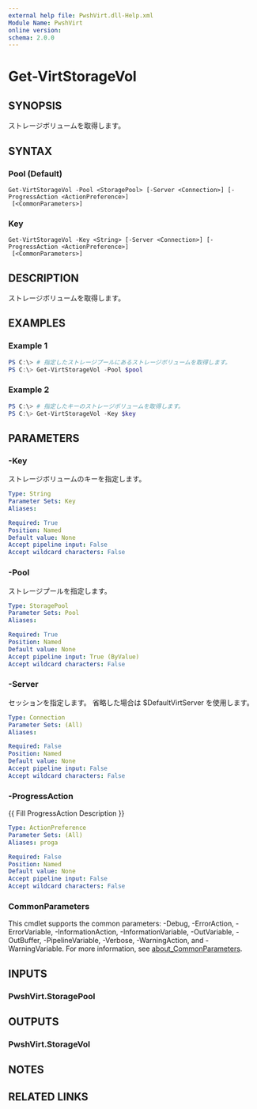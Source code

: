 ```yaml
---
external help file: PwshVirt.dll-Help.xml
Module Name: PwshVirt
online version:
schema: 2.0.0
---
```


# Get-VirtStorageVol

## SYNOPSIS
ストレージボリュームを取得します。

## SYNTAX

### Pool (Default)
```
Get-VirtStorageVol -Pool <StoragePool> [-Server <Connection>] [-ProgressAction <ActionPreference>]
 [<CommonParameters>]
```

### Key
```
Get-VirtStorageVol -Key <String> [-Server <Connection>] [-ProgressAction <ActionPreference>]
 [<CommonParameters>]
```

## DESCRIPTION
ストレージボリュームを取得します。

## EXAMPLES

### Example 1
```powershell
PS C:\> # 指定したストレージプールにあるストレージボリュームを取得します。
PS C:\> Get-VirtStorageVol -Pool $pool
```

### Example 2
```powershell
PS C:\> # 指定したキーのストレージボリュームを取得します。
PS C:\> Get-VirtStorageVol -Key $key
```

## PARAMETERS

### -Key
ストレージボリュームのキーを指定します。

```yaml
Type: String
Parameter Sets: Key
Aliases:

Required: True
Position: Named
Default value: None
Accept pipeline input: False
Accept wildcard characters: False
```

### -Pool
ストレージプールを指定します。

```yaml
Type: StoragePool
Parameter Sets: Pool
Aliases:

Required: True
Position: Named
Default value: None
Accept pipeline input: True (ByValue)
Accept wildcard characters: False
```

### -Server
セッションを指定します。
省略した場合は $DefaultVirtServer を使用します。

```yaml
Type: Connection
Parameter Sets: (All)
Aliases:

Required: False
Position: Named
Default value: None
Accept pipeline input: False
Accept wildcard characters: False
```

### -ProgressAction
{{ Fill ProgressAction Description }}

```yaml
Type: ActionPreference
Parameter Sets: (All)
Aliases: proga

Required: False
Position: Named
Default value: None
Accept pipeline input: False
Accept wildcard characters: False
```

### CommonParameters
This cmdlet supports the common parameters: -Debug, -ErrorAction, -ErrorVariable, -InformationAction, -InformationVariable, -OutVariable, -OutBuffer, -PipelineVariable, -Verbose, -WarningAction, and -WarningVariable. For more information, see [about_CommonParameters](http://go.microsoft.com/fwlink/?LinkID=113216).

## INPUTS

### PwshVirt.StoragePool
## OUTPUTS

### PwshVirt.StorageVol
## NOTES

## RELATED LINKS
